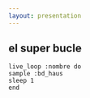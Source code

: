 ```yaml
---
layout: presentation 
---
```


## el super bucle

```
live_loop :nombre do
sample :bd_haus
sleep 1
end
```